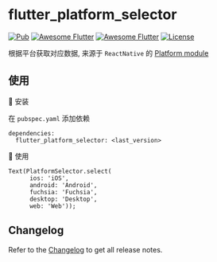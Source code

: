 # flutter_platform_selector

[![Pub](https://img.shields.io/pub/v/flutter_platform_selector.svg)](https://pub.dartlang.org/packages/flutter_platform_selector)
[![Awesome Flutter](https://img.shields.io/badge/Awesome-Flutter-blue.svg?longCache=true&style=flat-square)]()
[![Awesome Flutter](https://img.shields.io/badge/Platform-Android_iOS-blue.svg?longCache=true&style=flat-square)]()
[![License](https://img.shields.io/badge/License-MIT-blue.svg)](/LICENSE)

根据平台获取对应数据, 来源于 `ReactNative` 的 [Platform module](https://reactnative.dev/docs/platform-specific-code)

## 使用

🔩 安装

在 `pubspec.yaml` 添加依赖

```
dependencies:
  flutter_platform_selector: <last_version>
```

🔨 使用

```
Text(PlatformSelector.select(
      ios: 'iOS',
      android: 'Android',
      fuchsia: 'Fuchsia',
      desktop: 'Desktop',
      web: 'Web'));
```

## Changelog

Refer to the [Changelog](CHANGELOG.md) to get all release notes.